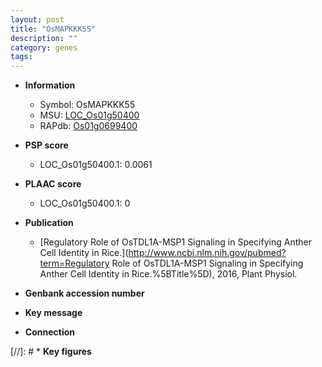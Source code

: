 ```yaml
---
layout: post
title: "OsMAPKKK55"
description: ""
category: genes
tags: 
---
```


* **Information**  
    + Symbol: OsMAPKKK55  
    + MSU: [LOC_Os01g50400](http://rice.plantbiology.msu.edu/cgi-bin/ORF_infopage.cgi?orf=LOC_Os01g50400)  
    + RAPdb: [Os01g0699400](http://rapdb.dna.affrc.go.jp/viewer/gbrowse_details/irgsp1?name=Os01g0699400)  

* **PSP score**  
    + LOC_Os01g50400.1: 0.0061 

* **PLAAC score**  
    + LOC_Os01g50400.1: 0 

* **Publication**  
    + [Regulatory Role of OsTDL1A-MSP1 Signaling in Specifying Anther Cell Identity in Rice.](http://www.ncbi.nlm.nih.gov/pubmed?term=Regulatory Role of OsTDL1A-MSP1 Signaling in Specifying Anther Cell Identity in Rice.%5BTitle%5D), 2016, Plant Physiol.

* **Genbank accession number**  

* **Key message**  

* **Connection**  

[//]: # * **Key figures**  


